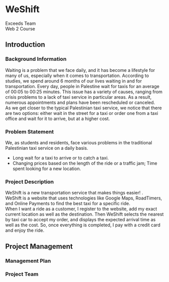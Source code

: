 # WeShift 
Exceeds Team <br> Web 2 Course
## Introduction
### Background Information
Waiting is a problem that we face daily, and it has become a lifestyle for many of us, especially when it comes to transportation. According to studies, we spend around 6 months of our lives waiting in and for transportation. Every day, people in Palestine wait for taxis for an average of 00:05 to 00:25 minutes. This issue has a variety of causes, ranging from crisis problems to a lack of taxi service in particular areas. As a result, numerous appointments and plans have been rescheduled or canceled. <br>
As we get closer to the typical Palestinian taxi service, we notice that there are two options: either wait in the street for a taxi or order one from a taxi office and wait for it to arrive, but at a higher cost. 

### Problem Statement
We, as students and residents, face various problems in the traditional Palestinian taxi service on a daily basis. 
* Long wait for a taxi to arrive or to catch a taxi.
* Changing prices based on the length of the ride or a traffic jam; Time spent looking for a new location.
 
### Project Description
WeShift is a new transportation service that makes things easier! . <br>
WeShift is a website that uses technologies like Google Maps, RoadTimers, and Online Payments to find the best taxi for a specific ride. <br>
When I want a ride as a customer, I register to the website, add my exact current location as well as the destination. Then WeShift selects the nearest by taxi car to accept my order, and displays the expected arrival time as well as the cost. So, once everything is completed, I pay with a credit card and enjoy the ride. <br> 

## Project Management 
### Management Plan
### Project Team 
